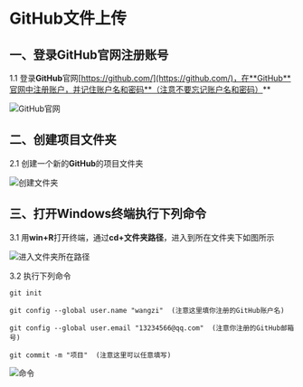 # GitHub文件上传

## 一、登录GitHub官网注册账号

1.1 登录**GitHub**官网[https://github.com/](https://github.com/)，在**GitHub**官网中注册账户，并记住账户名和密码**（注意不要忘记账户名和密码）**

![GitHub官网](C:\Users\wangzicong\Desktop\GitHub上传项目\GitHub官网.png)



## 二、创建项目文件夹

2.1 创建一个新的**GitHub**的项目文件夹

![创建文件夹](C:\Users\wangzicong\Desktop\GitHub上传项目\创建文件夹.png)



## 三、打开Windows终端执行下列命令

3.1 用**win+R**打开终端，通过**cd+文件夹路径**，进入到所在文件夹下如图所示

![进入文件夹所在路径](C:\Users\wangzicong\Desktop\GitHub上传项目\进入文件夹所在路径.png)

3.2 执行下列命令

```
git init

git config --global user.name "wangzi"  (注意这里填你注册的GitHub账户名)

git config --global user.email "13234566@qq.com"  (注意你注册的GitHub邮箱号)

git commit -m "项目"  (注意这里可以任意填写)
```



![命令](C:\Users\wangzicong\Desktop\GitHub上传项目\命令.jpg)





